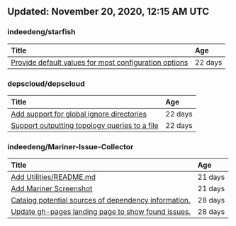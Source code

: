 ## Updated: November 20, 2020, 12:15 AM UTC


### indeedeng/starfish
|**Title**|**Age**|
|:----|:----|
|[Provide default values for most configuration options](https://github.com/indeedeng/starfish/issues/78)|22&nbsp;days|


### depscloud/depscloud
|**Title**|**Age**|
|:----|:----|
|[Add support for global ignore directories](https://github.com/depscloud/depscloud/issues/137)|22&nbsp;days|
|[Support outputting topology queries to a file](https://github.com/depscloud/depscloud/issues/135)|22&nbsp;days|


### indeedeng/Mariner-Issue-Collector
|**Title**|**Age**|
|:----|:----|
|[Add Utilities/README.md](https://github.com/indeedeng/Mariner-Issue-Collector/issues/30)|21&nbsp;days|
|[Add Mariner Screenshot](https://github.com/indeedeng/Mariner-Issue-Collector/issues/29)|21&nbsp;days|
|[Catalog potential sources of dependency information.](https://github.com/indeedeng/Mariner-Issue-Collector/issues/19)|28&nbsp;days|
|[Update gh-pages landing page to show found issues.](https://github.com/indeedeng/Mariner-Issue-Collector/issues/15)|28&nbsp;days|